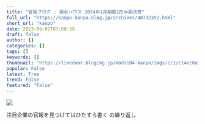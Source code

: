 ```yaml
---
title: "官報ブログ : 積水ハウス 2024年1月期第2四半期決算"
full_url: "https://kanpo-kanpo.blog.jp/archives/40732392.html"
short_url: "kanpo"
date: 2023-09-07T07:08:39
draft: false
author: []
categories: []
tags: []
keywords: []
thumbnail: "https://livedoor.blogimg.jp/mods104-kanpo/imgs/c/1/c14ec0a1-s.png"
popular: False
latest: True
trend: False
featured: "False"
---
```


![](https://livedoor.blogimg.jp/mods104-kanpo/imgs/c/1/c14ec0a1-s.png)

<div><p id="blog-description">注目企業の官報を見つけてはひたすら書く の繰り返し</p></div>